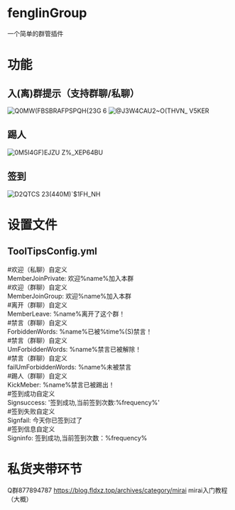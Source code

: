 # fenglinGroup
一个简单的群管插件
# 功能
## 入(离)群提示（支持群聊/私聊）
![Q0MW(FBSBRAFPSPQH{23G 6](https://user-images.githubusercontent.com/80571808/150677177-ca231481-6fa0-4550-a2fb-f2b4efb31616.png)
![@J3W4CAU2~O(THVN_ V5KER](https://user-images.githubusercontent.com/80571808/150677384-539bd781-bbba-440f-8a08-4d0d1ddcad48.png)
## 踢人
![0M5I4GF)EJZU Z%_XEP64BU](https://user-images.githubusercontent.com/80571808/150677453-59b99d07-6047-4beb-82ba-f0905f2b1a35.png)
## 签到
![D2QTCS 23(440M)`$1FH_NH](https://user-images.githubusercontent.com/80571808/150677533-3089ec11-1e08-4100-9dc4-8c7b5a05ff97.png)
# 设置文件
## ToolTipsConfig.yml

#欢迎（私聊）自定义 <br>
MemberJoinPrivate: 欢迎%name%加入本群 <br>
#欢迎（群聊）自定义 <br>
MemberJoinGroup: 欢迎%name%加入本群 <br>
#离开（群聊）自定义 <br>
MemberLeave: %name%离开了这个群！ <br>
#禁言（群聊）自定义 <br>
ForbiddenWords: %name%已被%time%(S)禁言！ <br>
#禁言（群聊）自定义 <br>
UmForbiddenWords: %name%禁言已被解除！ <br>
#禁言（群聊）自定义 <br>
failUmForbiddenWords: %name%未被禁言 <br>
#踢人（群聊）自定义 <br>
KickMeber: %name%禁言已被踢出！ <br>
#签到成功自定义 <br>
Signsuccess: '签到成功,当前签到次数:%frequency%' <br>
#签到失败自定义 <br>
Signfail: 今天你已签到过了 <br>
#签到信息自定义 <br>
Signinfo: 签到成功,当前签到次数：%frequency% <br>
# 私货夹带环节
Q群877894787
https://blog.fldxz.top/archives/category/mirai mirai入门教程（大概）
